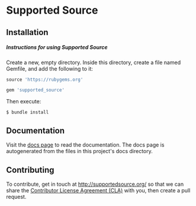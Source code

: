 # Supported Source

## Installation

##### Instructions for using Supported Source

Create a new, empty directory. Inside this directory, create a file named Gemfile, and add the following to it:

```ruby
source 'https://rubygems.org'

gem 'supported_source'
```

Then execute:

    $ bundle install

## Documentation

Visit the [docs page](http://supportedsource.org/docs/overview/welcome) to read the documentation. The docs page is autogenerated from the files in this project's docs directory.

## Contributing

To contribute, get in touch at http://supportedsource.org/ so that we can share the [Contributor License Agreement (CLA)](https://en.wikipedia.org/wiki/Contributor_License_Agreement) with you, then create a pull request.
